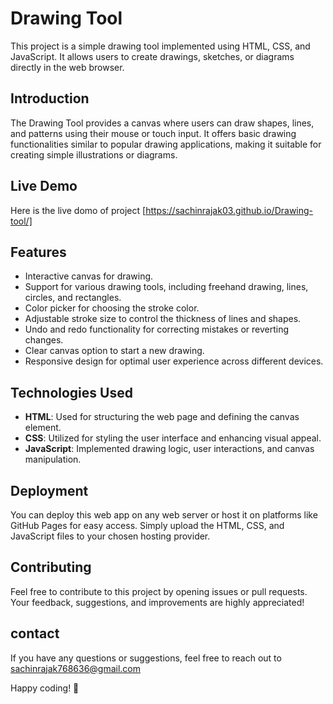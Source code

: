 # Drawing Tool

This project is a simple drawing tool implemented using HTML, CSS, and JavaScript. It allows users to create drawings, sketches, or diagrams directly in the web browser.

## Introduction

The Drawing Tool provides a canvas where users can draw shapes, lines, and patterns using their mouse or touch input. It offers basic drawing functionalities similar to popular drawing applications, making it suitable for creating simple illustrations or diagrams.

## Live Demo

Here is the live domo of project [https://sachinrajak03.github.io/Drawing-tool/]




## Features

- Interactive canvas for drawing.
- Support for various drawing tools, including freehand drawing, lines, circles, and rectangles.
- Color picker for choosing the stroke color.
- Adjustable stroke size to control the thickness of lines and shapes.
- Undo and redo functionality for correcting mistakes or reverting changes.
- Clear canvas option to start a new drawing.
- Responsive design for optimal user experience across different devices.
## Technologies Used

- **HTML**: Used for structuring the web page and defining the canvas element.
- **CSS**: Utilized for styling the user interface and enhancing visual appeal.
- **JavaScript**: Implemented drawing logic, user interactions, and canvas manipulation.

## Deployment

You can deploy this web app on any web server or host it on platforms like GitHub Pages for easy access. Simply upload the HTML, CSS, and JavaScript files to your chosen hosting provider.
## Contributing

Feel free to contribute to this project by opening issues or pull requests. Your feedback, suggestions, and improvements are highly appreciated!
## contact

If you have any questions or suggestions, feel free to reach out to sachinrajak768636@gmail.com

Happy coding! 🚀

